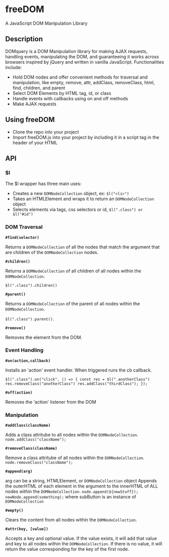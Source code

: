 # freeDOM

A JavaScript DOM Manipulation Library 

## Description
DOMquery is a DOM Manipulation library for making AJAX requests, handling events, manipulating the DOM, and guaranteeing it works across browsers inspired by jQuery and written in vanilla JavaScript. 
Functionalities include:

* Hold DOM nodes and offer convenient methods for traversal and manipulation, like empty, remove, attr, addClass, removeClass, html, find, children, and parent
* Select DOM Elements by HTML tag, id, or class
* Handle events with callbacks using on and off methods
* Make AJAX requests

## Using freeDOM
* Clone the repo into your project
* Import freeDOM.js into your project by including it in a script tag in the header of your HTML

## API

### $l

The $l wrapper has three main uses:
* Creates a new `DOMNodeCollection` object, ex: `$l("<li>")`
* Takes an HTMLElement and wraps it to return an `DOMNodeCollection` object
* Selects elements via tags, css selectors or id, `$l(".class") or $l("#id")`

### DOM Traversal

**`#find(selector)`** 

Returns a `DOMNodeCollection` of all the nodes that match the argument that are children of the `DOMNodeCollection` nodes.  


**`#children()`** 

Returns a `DOMNodeCollection` of all children of all nodes within the `DOMNodeCollection`.  

`$l(".class").children()`

**`#parent()`**  

Returns a `DOMNodeCollection` of the parent of all nodes within the `DOMNodeCollection`.  

`$l(".class").parent()`. 
  
**`#remove()`**

Removes the element from the DOM.

### Event Handling

**`#on(action,callback)`** 

Installs an 'action' event handler. When triggered runs the cb callback.

`$l(".class").on("click", () => {
  const res = $l(".anotherClass")
  res.removeClass("anotherClass")
  res.addClass("thirdClass");
});`


**`#off(action)`** 

Removes the 'action' listener from the DOM

### Manipulation

**`#addClass(className)`**

Adds a class attritube to all nodes within the `DOMNodeCollection`.  
`node.addClass("className");`

**`#removeClass(className)`**

Remove a class attritube of all nodes within the `DOMNodeCollection`.  
`node.removeClass("className");`

**`#append(arg)`**

arg can be a string, HTMLElement, or `DOMNodeCollection` object
Appends the outerHTML of each element in the argument to the innerHTML of ALL nodes within the `DOMNodeCollection`.
`node.append(${newStuff});`
`newNode.append(something);` where subButton is an instance of `DOMNodeCollection`

**`#empty()`**

Clears the content from all nodes within the `DOMNodeCollection`.

**`#attr(key, [value])`**

Accepts a key and optional value. 
If the value exists, it will add that value and key to all nodes within the `DOMNodeCollection`.
If there is no value, it will return the value corresponding for the key of the first node.
